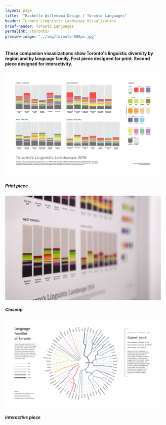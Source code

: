 ```yaml
---
layout: page
title:  "Rachelle Willemsma Design | Toronto Languages"
header: Toronto Linguistic Landscape Visualization
brief-header: Toronto Languages
permalink: /toronto/
preview-image: "../img/toronto-500px.jpg"
---
```


#### These companion visualizations show Toronto's linguistic diversity by region and by language family. First piece designed for print. Second piece designed for interactivity.

![Toronto Linguistic Landscape](../img/toronto-final-1600px.jpg)

##### Print piece

![Toronto Linguistic Landscape Closeup](../img/toronto2.jpg)

##### Closeup

![Gujarati](../img/toronto-gujarati.jpg)

##### Interactive piece